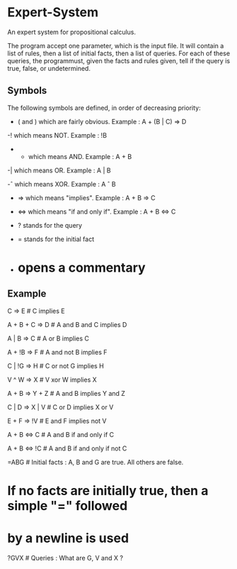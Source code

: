 # Expert-System

An expert system for propositional calculus. 

The program accept one parameter, which is the input file. It will contain a list of rules, then a list of initial facts, then a list of queries. For each of these queries, the programmust, given the facts and rules given, tell if the query is true, false, or undetermined.

## Symbols

The following symbols are defined, in order of decreasing priority:

- ( and ) which are fairly obvious. Example : A + (B | C) => D

-! which means NOT. Example : !B

- + which means AND. Example : A + B

-| which means OR. Example : A | B

-ˆ which means XOR. Example : A ˆ B

- => which means "implies". Example : A + B => C

- <=> which means "if and only if". Example : A + B <=> C

- ? stands for the query

- = stands for the initial fact

- # opens a commentary

## Example

C => E # C implies E

A + B + C => D # A and B and C implies D

A | B => C # A or B implies C

A + !B => F # A and not B implies F

C | !G => H # C or not G implies H

V ^ W => X # V xor W implies X

A + B => Y + Z # A and B implies Y and Z

C | D => X | V # C or D implies X or V

E + F => !V # E and F implies not V

A + B <=> C # A and B if and only if C

A + B <=> !C # A and B if and only if not C

=ABG # Initial facts : A, B and G are true. All others are false.

# If no facts are initially true, then a simple "=" followed

# by a newline is used

?GVX # Queries : What are G, V and X ?

